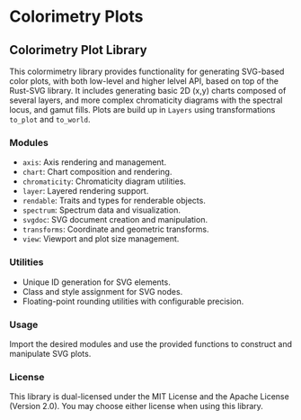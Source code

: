 
# Colorimetry Plots

<!-- cargo-rdme start -->

## Colorimetry Plot Library

This colormimetry library provides functionality for generating SVG-based color plots,
with both low-level and higher lelvel API, based on top of the Rust-SVG library.
It includes generating basic 2D (x,y) charts composed of several layers, and more complex chromaticity diagrams with
the spectral locus, and gamut fills.
Plots are build up in `Layers` using transformations `to_plot` and `to_world`.

### Modules

- `axis`: Axis rendering and management.
- `chart`: Chart composition and rendering.
- `chromaticity`: Chromaticity diagram utilities.
- `layer`: Layered rendering support.
- `rendable`: Traits and types for renderable objects.
- `spectrum`: Spectrum data and visualization.
- `svgdoc`: SVG document creation and manipulation.
- `transforms`: Coordinate and geometric transforms.
- `view`: Viewport and plot size management.

### Utilities

- Unique ID generation for SVG elements.
- Class and style assignment for SVG nodes.
- Floating-point rounding utilities with configurable precision.

### Usage

Import the desired modules and use the provided functions to construct and manipulate SVG plots.

### License

This library is dual-licensed under the MIT License and the Apache License (Version 2.0).
You may choose either license when using this library.

<!-- cargo-rdme end -->
